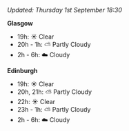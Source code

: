 *Updated: Thursday 1st September 18:30*

**Glasgow**

* 19h: :sunny: Clear
* 20h - 1h: :partly_sunny: Partly Cloudy
* 2h - 6h: :cloud: Cloudy

**Edinburgh**

* 19h: :sunny: Clear
* 20h, 21h: :partly_sunny: Partly Cloudy
* 22h: :sunny: Clear
* 23h - 1h: :partly_sunny: Partly Cloudy
* 2h - 6h: :cloud: Cloudy
